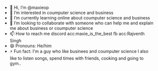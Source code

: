 - 👋 Hi, I’m @maxieop
- 👀 I’m interested in coumputer science and business
- 🌱 I’m currently learning online about coumputer science and business
- 💞️ I’m looking to collaborate with someone who can help me and explain me about business or coumputer science
- 📫 How to reach me discord acc:maxie_is_the_best fb acc:Rajventh Singh
- 😄 Pronouns: He/him
- ⚡ Fun fact: I'm a guy who like businees and coumputer science I also like to listen  songs, spend times with friends, cooking and going to gym..

<!---
maxieop/maxieop is a ✨ special ✨ repository because its `README.md` (this file) appears on your GitHub profile.
You can click the Preview link to take a look at your changes.
--->
